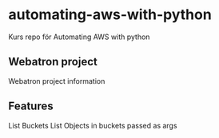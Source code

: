 # automating-aws-with-python
Kurs repo för Automating AWS with python

## Webatron project
Webatron project information

## Features
List Buckets
List Objects in buckets passed as args
